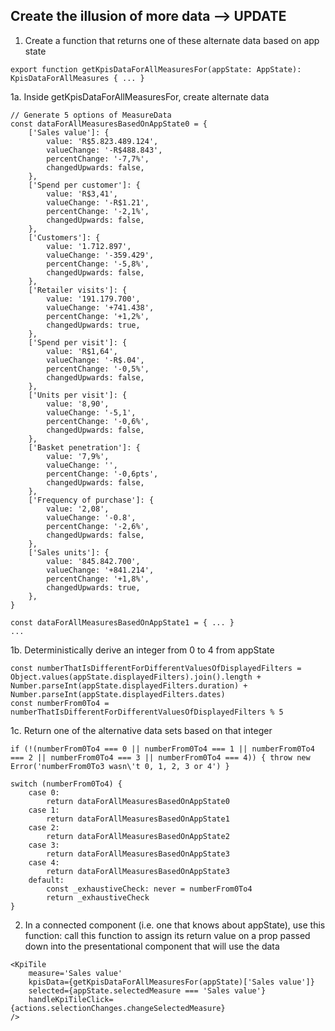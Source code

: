 

## Create the illusion of more data --> UPDATE

1. Create a function that returns one of these alternate data based on app state

```
export function getKpisDataForAllMeasuresFor(appState: AppState): KpisDataForAllMeasures { ... }
```

1a. Inside getKpisDataForAllMeasuresFor, create alternate data

```
// Generate 5 options of MeasureData
const dataForAllMeasuresBasedOnAppState0 = {
    ['Sales value']: {
        value: 'R$5.823.489.124',
        valueChange: '-R$488.843',
        percentChange: '-7,7%',
        changedUpwards: false,
    },
    ['Spend per customer']: {
        value: 'R$3,41',
        valueChange: '-R$1.21',
        percentChange: '-2,1%',
        changedUpwards: false,
    },
    ['Customers']: {
        value: '1.712.897',
        valueChange: '-359.429',
        percentChange: '-5,8%',
        changedUpwards: false,
    },
    ['Retailer visits']: {
        value: '191.179.700',
        valueChange: '+741.438',
        percentChange: '+1,2%',
        changedUpwards: true,
    },
    ['Spend per visit']: {
        value: 'R$1,64',
        valueChange: '-R$.04',
        percentChange: '-0,5%',
        changedUpwards: false,
    },
    ['Units per visit']: {
        value: '8,90',
        valueChange: '-5,1',
        percentChange: '-0,6%',
        changedUpwards: false,
    },
    ['Basket penetration']: {
        value: '7,9%',
        valueChange: '',
        percentChange: '-0,6pts',
        changedUpwards: false,
    },
    ['Frequency of purchase']: {
        value: '2,08',
        valueChange: '-0.8',
        percentChange: '-2,6%',
        changedUpwards: false,
    },
    ['Sales units']: {
        value: '845.842.700',
        valueChange: '+841.214',
        percentChange: '+1,8%',
        changedUpwards: true,
    },
}

const dataForAllMeasuresBasedOnAppState1 = { ... }
...

```

1b. Deterministically derive an integer from 0 to 4 from appState

```
const numberThatIsDifferentForDifferentValuesOfDisplayedFilters = Object.values(appState.displayedFilters).join().length + Number.parseInt(appState.displayedFilters.duration) + Number.parseInt(appState.displayedFilters.dates)
const numberFrom0To4 = numberThatIsDifferentForDifferentValuesOfDisplayedFilters % 5
```

1c. Return one of the alternative data sets based on that integer

```
if (!(numberFrom0To4 === 0 || numberFrom0To4 === 1 || numberFrom0To4 === 2 || numberFrom0To4 === 3 || numberFrom0To4 === 4)) { throw new Error('numberFrom0To3 wasn\'t 0, 1, 2, 3 or 4') }

switch (numberFrom0To4) {
    case 0:
        return dataForAllMeasuresBasedOnAppState0
    case 1:
        return dataForAllMeasuresBasedOnAppState1
    case 2:
        return dataForAllMeasuresBasedOnAppState2
    case 3:
        return dataForAllMeasuresBasedOnAppState3
    case 4:
        return dataForAllMeasuresBasedOnAppState3
    default:
        const _exhaustiveCheck: never = numberFrom0To4
        return _exhaustiveCheck
}
```

2. In a connected component (i.e. one that knows about appState), use this function: call this function to assign its return value on a prop passed down into the presentational component that will use the data

```
<KpiTile
    measure='Sales value'
    kpisData={getKpisDataForAllMeasuresFor(appState)['Sales value']}
    selected={appState.selectedMeasure === 'Sales value'}
    handleKpiTileClick={actions.selectionChanges.changeSelectedMeasure}
/>
```
